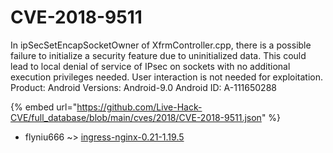 # CVE-2018-9511

In ipSecSetEncapSocketOwner of XfrmController.cpp, there is a possible failure to initialize a security feature due to uninitialized data. This could lead to local denial of service of IPsec on sockets with no additional execution privileges needed. User interaction is not needed for exploitation. Product: Android Versions: Android-9.0 Android ID: A-111650288

{% embed url="https://github.com/Live-Hack-CVE/full_database/blob/main/cves/2018/CVE-2018-9511.json" %}


* flyniu666 ~> [ingress-nginx-0.21-1.19.5](https://www.alice-snow.ru/2018/database/cve-2018-9511/ingress-nginx-0.21-1.19.5-flyniu666)